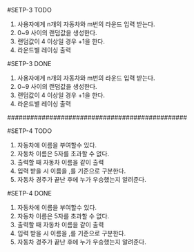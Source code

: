 
#SETP-3 TODO

1. 사용자에게 n개의 자동차와 m번의 라운드 입력 받는다.
2. 0~9 사이의 랜덤값을 생성한다.
3. 랜덤값이 4 이상일 경우 +1을 한다.
4. 라운드별 레이싱 출력


#SETP-3 DONE
1. 사용자에게 n개의 자동차와 m번의 라운드 입력 받는다.
2. 0~9 사이의 랜덤값을 생성한다.
3. 랜덤값이 4 이상일 경우 +1을 한다.
4. 라운드별 레이싱 출력

###############################################

#SETP-4 TODO

1. 자동차에 이름을 부여할수 있다.
2. 자동차 이름은 5자를 초과할 수 없다.
3. 출력할 때 자동차 이름을 같이 출력
4. 입력 받을 시 이름을 ,를 기준으로 구분한다.
5. 자동차 경주가 끝난 후에 누가 우승했는지 알려준다.


#SETP-4 DONE

1. 자동차에 이름을 부여할수 있다.
2. 자동차 이름은 5자를 초과할 수 없다.
3. 출력할 때 자동차 이름을 같이 출력
4. 입력 받을 시 이름을 ,를 기준으로 구분한다.
5. 자동차 경주가 끝난 후에 누가 우승했는지 알려준다.


